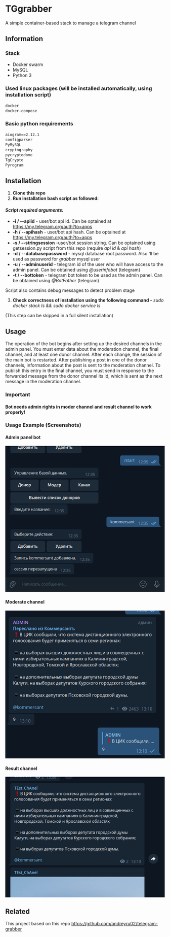 
# TGgrabber

A simple container-based stack to manage a telegram channel

## Information

### Stack

- Docker swarm
- MySQL
- Python 3

### Used linux packages (will be installed automatically, using installation script)

```
docker
docker-compose
```

### Basic python requirements

```
aiogram==2.12.1 
configparser  
PyMySQL 
cryptography 
pycryptodome 
TgCrypto 
Pyrogram 
```

## Installation

1. **Clone this repo**
2. **Run installation bash script as followed:**

#### *Script required arguments:*

- **-i / --apiid** - user/bot api id. Can be optained at https://my.telegram.org/auth?to=apps
- **-h / --apihash** - user/bot api hash. Can be optained at https://my.telegram.org/auth?to=apps
- **-s / --stringsession** -user/bot session string. Can be optained using getsession.py script from this repo (require *api id* & *api hash*)
- **-d / --databasepassword** - mysql database root password. Also 'll be used as password for *grabber* mysql user
- **-u / --adminuserid** - telegram id of the user who will have access to the admin panel. Can be obtained using *@userinfobot* (telegram)
- **-t / --bottoken** - telegram bot token to be used as the admin panel. Can be obtained using *@BotFather* (telegram)

Script also contains debug messages to detect problem stage

3. **Check correctness of installation using the following command -** *sudo docker stack ls && sudo docker service ls*

(This step can be skipped in a full silent installation)

## Usage

The operation of the bot begins after setting up the desired channels in the admin panel. You must enter data about the moderation channel, the final channel, and at least one donor channel. After each change, the session of the main bot is restarted. After publishing a post in one of the donor channels, information about the post is sent to the moderation channel. To publish this entry in the final channel, you must send in response to the forwarded message from the donor channel its id, which is sent as the next message in the moderation channel.

### **Important**

#### **Bot needs admin rights in moder channel and result channel to work properly!**

### Usage Example (Screenshots)

#### Admin panel bot

![admin panel screenshot](content/admin.png)

#### Moderate channel

![moderate channel screenshot](content/moder.png)

#### Result channel

![result channel screenshot](content/result.png)

## Related

This project based on this repo https://github.com/andreyru02/telegram-grabber
